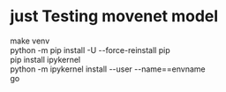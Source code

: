 # just Testing movenet model  
make venv  
python -m pip install -U --force-reinstall pip  
pip install ipykernel  
python -m ipykernel install --user --name==envname  
go   